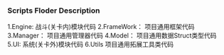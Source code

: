### Scripts Floder Description ###
1.Engine: 		战斗(关卡内)模块代码
2.FrameWork：	项目通用框架代码
3.Manager：		项目通用管理器代码
4.Model：		项目通用数据Struct类型代码
5.UI:			系统(关卡外)模块代码
6.Utils			项目通用拓展工具类代码